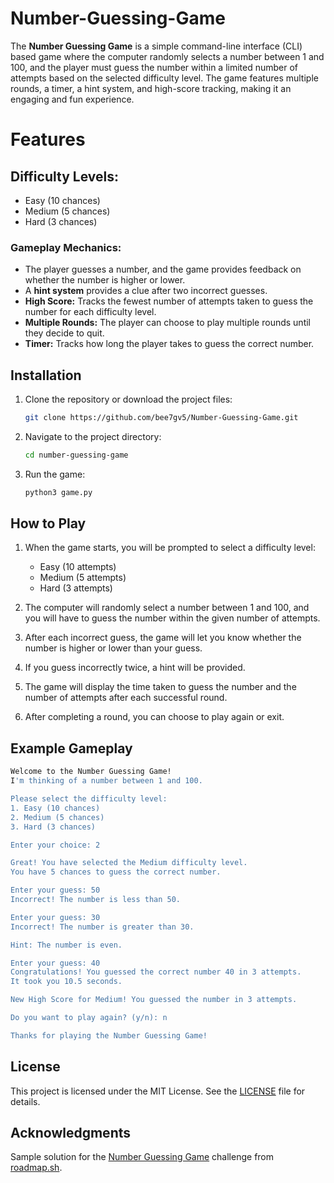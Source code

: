 # Number-Guessing-Game

The **Number Guessing Game** is a simple command-line interface (CLI) based game where the computer randomly selects a number between 1 and 100, and the player must guess the number within a limited number of attempts based on the selected difficulty level. The game features multiple rounds, a timer, a hint system, and high-score tracking, making it an engaging and fun experience.

# Features
## Difficulty Levels:

- Easy (10 chances)
- Medium (5 chances)
- Hard (3 chances)

 ### Gameplay Mechanics:

- The player guesses a number, and the game provides feedback on whether the number is higher or lower.
- A **hint system** provides a clue after two incorrect guesses.
- **High Score:** Tracks the fewest number of attempts taken to guess the number for each difficulty level.
- **Multiple Rounds:** The player can choose to play multiple rounds until they decide to quit.
- **Timer:** Tracks how long the player takes to guess the correct number.

## Installation
1. Clone the repository or download the project files:
   ```bash
   git clone https://github.com/bee7gv5/Number-Guessing-Game.git

2. Navigate to the project directory:
   ```bash
   cd number-guessing-game
3. Run the game:
   ```bash
   python3 game.py

## How to Play

1. When the game starts, you will be prompted to select a difficulty level:
   - Easy (10 attempts)
   - Medium (5 attempts)
   - Hard (3 attempts)
2. The computer will randomly select a number between 1 and 100, and you will have to guess the number within the given number of attempts.

3. After each incorrect guess, the game will let you know whether the number is higher or lower than your guess.

4. If you guess incorrectly twice, a hint will be provided.

5. The game will display the time taken to guess the number and the number of attempts after each successful round.

6. After completing a round, you can choose to play again or exit.

## Example Gameplay
```bash
Welcome to the Number Guessing Game!
I'm thinking of a number between 1 and 100.

Please select the difficulty level:
1. Easy (10 chances)
2. Medium (5 chances)
3. Hard (3 chances)

Enter your choice: 2

Great! You have selected the Medium difficulty level.
You have 5 chances to guess the correct number.

Enter your guess: 50
Incorrect! The number is less than 50.

Enter your guess: 30
Incorrect! The number is greater than 30.

Hint: The number is even.

Enter your guess: 40
Congratulations! You guessed the correct number 40 in 3 attempts.
It took you 10.5 seconds.

New High Score for Medium! You guessed the number in 3 attempts.

Do you want to play again? (y/n): n

Thanks for playing the Number Guessing Game!
```

## License

This project is licensed under the MIT License. See the [LICENSE](https://github.com/bee7gv5/Number-Guessing-Game/blob/main/LICENSE) file for details.

## Acknowledgments

Sample solution for the [Number Guessing Game](https://roadmap.sh/projects/number-guessing-game) challenge from [roadmap.sh](https://roadmap.s).

   
